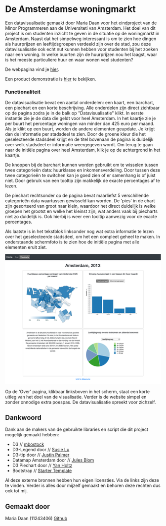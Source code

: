 # De Amsterdamse woningmarkt
Een datavisualisatie gemaakt door Maria Daan voor het eindproject van de Minor Programmeren aan de Universiteti van Amsterdam. Het doel van dit project is om studenten inzicht te geven in de situatie op de woningmarkt in Amsterdam. Naast dat het simpelweg interessant is om te zien hoe dingen als huurprijzen en leeftijdsgroepen verdeeld zijn over de stad, zou deze datavisualisatie ook echt nut kunnen hebben voor studenten bij het zoeken naar een woning. In welke buurten zijn de huurprijzen nou het laagst, waar is het meeste particuliere huur en waar wonen veel studenten?

De webpagina vind je [hier](https://mariadaan.github.io/Project/).

Een product demonstratie is [hier](https://youtu.be/siDCsYUnMuA) te bekijken.

### Functionaliteit
De datavisualisatie bevat een aantal onderdelen: een kaart, een barchart, een piechart en een korte beschrijving. Alle onderdelen zijn direct zichtbaar op de pagina zodra je in de balk op "Datavisualisatie" klikt. In eerste instantie zie je de data die geldt voor heel Amsterdam. In het kaartje zie je per buurt het percentage woningen van minder dan 425 euro per maand. Als je klikt op een buurt, worden de andere elementen geupdate. Je krijgt dan de informatie per stadsdeel te zien. Door de groene kleur die het geselecteerde stadsdeel krijgt en de titel bovenaan de pagina is duidelijk over welk stadsdeel er informatie weergegeven wordt. Om terug te gaan naar de initiële pagina over heel Amsterdam, klik je op de achtergrond in het kaartje.

De knoppen bij de barchart kunnen worden gebruikt om te wisselen tussen twee categorieën data: huurklasse en inkomensverdeling. Door tussen deze twee categorieën te switchen kan je goed zien of er samenhang is of juist niet. Door gebruik van een tooltip zijn makkelijk de exacte percentages af te lezen.

De piechart rechtsonder op de pagina bevat maarliefst 5 verschillende categorieën data waartussen gewisseld kan worden. De 'pies' in de chart zijn gesorteerd van groot naar klein, waardoor het direct duidelijk is welke groepen het grootst en welke het kleinst zijn, wat anders vaak bij piecharts niet zo duidelijk is. Ook hierbij is weer een tooltip aanwezig voor de exacte percentages.

Als laatste is in het tekstblok linksonder nog wat extra informatie te lezen over het geselecteerde stadsdeel, om het een compleet geheel te maken. In onderstaande schermfoto is te zien hoe de initiële pagina met alle elementen eruit ziet.

![blah](https://github.com/mariadaan/Project/blob/master/doc/screen.jpg)

Op de 'Over' pagina, klikbaar linksboven in het scherm, staat een korte uitleg van het doel van de visualisatie. Verder is de website simpel en zonder onnodige extra poespas. De datavisualisatie spreekt voor zichzelf.


## Dankwoord
Dank aan de makers van de gebruikte libraries en script die dit project mogelijk gemaakt hebben:
- D3 // [mbostock](https://d3js.org/)
- D3-Legend door // [Susie Lu](http://d3-legend.susielu.com/)
- D3-tip door // [Justin Palmer](https://github.com/caged/d3-tip)
- Datamap Amsterdam door // [Jules Blom](http://bl.ocks.org/JulesBlm/918e2987805c7189f568d95a4e8855b4)
- D3 Piechart door // [Yan Holtz](https://www.d3-graph-gallery.com/graph/pie_changeData.html)
- Bootstrap // [Starter Template](https://getbootstrap.com/docs/4.3/examples/starter-template/)

Al deze externe bronnen hebben hun eigen licensties. Via de links zijn deze te vinden. Verder is alles door mijzelf gemaakt en behoren deze rechten dus ook tot mij.

## Gemaakt door
Maria Daan (11243406) [Github](https://github.com/mariadaan)
